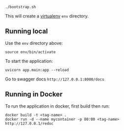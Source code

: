 ```
./bootstrap.sh
```

This will create a [virtualenv](https://virtualenv.pypa.io/en/latest/) `env` directory.

## Running local

Use the `env` directory above:

```
source env/bin/activate
```

To start the application:

```
uvicorn app.main:app --reload
```
Go to swagger docs `http://127.0.0.1:8000/docs`

## Running in Docker

To run the application in docker, first build then run:

```
docker build -t <tag-name> .
docker run -d --name mycontainer -p 80:80 <tag-name>
http://127.0.0.1/redoc
```
